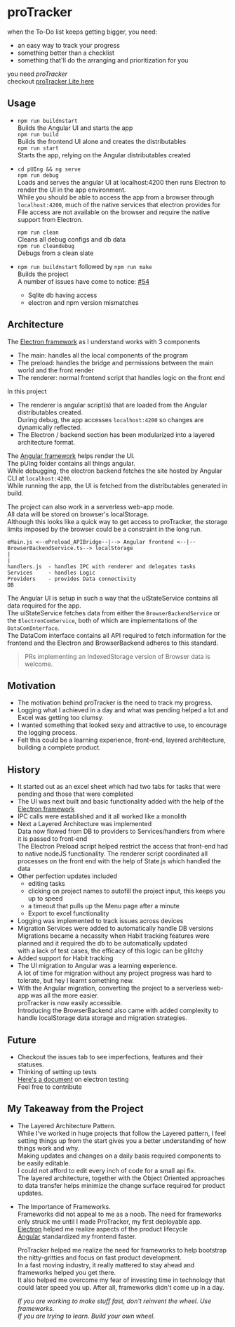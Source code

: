 # proTracker

when the To-Do list keeps getting bigger, you need:

* an easy way to track your progress
* something better than a checklist
* something that'll do the arranging and prioritization for you

you need _proTracker_  
checkout [proTracker Lite here](https://madhaven.github.io/proTracker/)  

## Usage

* `npm run buildnstart`  
  Builds the Angular UI and starts the app  
  `npm run build`  
  Builds the frontend UI alone and creates the distributables  
  `npm run start`  
  Starts the app, relying on the Angular distributables created  
* `cd pUIng && ng serve`  
  `npm run debug`  
  Loads and serves the angular UI at localhost:4200 then runs Electron to render the UI in the app environment.  
  While you should be able to access the app from a browser through `localhost:4200`, much of the native services that electron provides for File access are not available on the browser and require the native support from Electron.  
  
  `npm run clean`  
  Cleans all debug configs and db data  
  `npm run cleandebug`  
  Debugs from a clean slate  
* `npm run buildnstart` followed by `npm run make`  
  Builds the project  
  A number of issues have come to notice: [#54](https://github.com/madhaven/proTracker/issues/54)  
  * Sqlite db having access  
  * electron and npm version mismatches  

## Architecture

The [Electron framework](https://www.electronjs.org/) as I understand works with 3 components  

* The main: handles all the local components of the program  
* The preload: handles the bridge and permissions between the main world and the front render
* The renderer: normal frontend script that handles logic on the front end

In this project

* The renderer is angular script(s) that are loaded from the Angular distributables created.  
  During debug, the app accesses `localhost:4200` so changes are dynamically reflected.
* The Electron / backend section has been modularized into a layered architecture format.

The [Angular framework](https://angular.io/) helps render the UI.  
The pUIng folder contains all things angular.  
While debugging, the electron backend fetches the site hosted by Angular CLI at `localhost:4200`.  
While running the app, the UI is fetched from the distributables generated in build.  

The project can also work in a serverless web-app mode.  
All data will be stored on browser's localStorage.  
Although this looks like a quick way to get access to proTracker, the storage limits imposed by the browser could be a constraint in the long run.  

```text
eMain.js <--ePreload_APIBridge--|--> Angular frontend <--|--BrowserBackendService.ts--> localStorage
|
|
handlers.js  - handles IPC with renderer and delegates tasks
Services     - handles Logic
Providers    - provides Data connectivity
DB
```

The Angular UI is setup in such a way that the uiStateService contains all data required for the app.  
The uiStateService fetches data from either the `BrowserBackendService` or the `ElectronComService`, both of which are implementations of the `DataComInterface`.  
The DataCom interface contains all API required to fetch information for the frontend and the Electron and BrowserBackend adheres to this standard.
> PRs implementing an IndexedStorage version of Browser data is welcome.  

## Motivation

* The motivation behind proTracker is the need to track my progress.  
* Logging what I achieved in a day and what was pending helped a lot and Excel was getting too clumsy.  
* I wanted something that looked sexy and attractive to use, to encourage the logging process.  
* Felt this could be a learning experience, front-end, layered architecture, building a complete product.  

## History

* It started out as an excel sheet which had two tabs for tasks that were pending and those that were completed  
* The UI was next built and basic functionality added with the help of the [Electron framework](https://www.electronjs.org/)  
* IPC calls were established and it all worked like a monolith
* Next a Layered Architecture was implemented  
  Data now flowed from DB to providers to Services/handlers from where it is passed to front-end  
  The Electron Preload script helped restrict the access that front-end had to native nodeJS functionality.
  The renderer script coordinated all processes on the front end with the help of State.js which handled the data  
* Other perfection updates included
  * editing tasks
  * clicking on project names to autofill the project input, this keeps you up to speed
  * a timeout that pulls up the Menu page after a minute
  * Export to excel functionality
* Logging was implemented to track issues across devices  
* Migration Services were added to automatically handle DB versions  
  Migrations became a necassity when Habit tracking features were planned and it required the db to be automatically updated  
  with a lack of test cases, the efficacy of this logic can be glitchy  
* Added support for Habit tracking
* The UI migration to Angular was a learning experience.  
  A lot of time for migration without any project progress was hard to tolerate, but hey I learnt something new.
* With the Angular migration, converting the project to a serverless web-app was all the more easier.  
  proTracker is now easily accessible.  
  Introducing the BrowserBackend also came with added complexity to handle localStorage data storage and migration strategies.  

## Future

* Checkout the issues tab to see imperfections, features and their statuses.  
* Thinking of setting up tests  
  [Here's a document](https://www.electronjs.org/docs/latest/tutorial/automated-testing) on electron testing  
  Feel free to contribute

## My Takeaway from the Project

* The Layered Architecture Pattern.  
  While I've worked in huge projects that follow the Layered pattern, I feel setting things up from the start gives you a better understanding of how things work and why.  
  Making updates and changes on a daily basis required components to be easily editable.  
  I could not afford to edit every inch of code for a small api fix.  
  The layered architecture, together with the Object Oriented approaches to data transfer helps minimize the change surface required for product updates.  
* The Importance of Frameworks.  
  Frameworks did not appeal to me as a noob.
  The need for frameworks only struck me until I made ProTracker, my first deployable app.  
  [Electron](https://www.electronjs.org/) helped me realize aspects of the product lifecycle  
  [Angular](https://angular.io/) standardized my frontend faster.

  ProTracker helped me realize the need for frameworks to help bootstrap the nitty-gritties and focus on fast product development.  
  In a fast moving industry, it really mattered to stay ahead and frameworks helped you get there.  
  It also helped me overcome my fear of investing time in technology that could later speed you up. After all, frameworks didn't come up in a day.  

  _If you are working to make stuff fast, don't reinvent the wheel. Use frameworks._  
  _If you are trying to learn. Build your own wheel._
